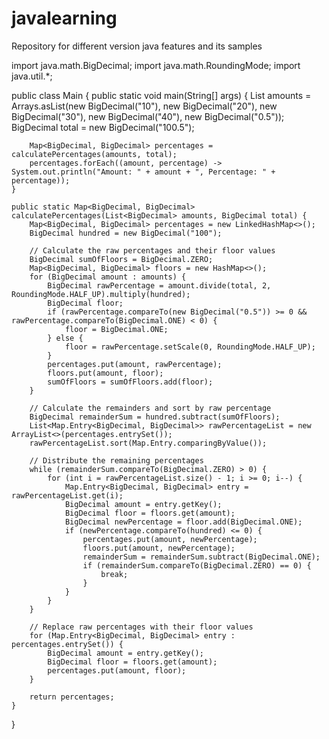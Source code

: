 # javalearning
Repository for different version java features and its samples


import java.math.BigDecimal;
import java.math.RoundingMode;
import java.util.*;

public class Main {
    public static void main(String[] args) {
        List<BigDecimal> amounts = Arrays.asList(new BigDecimal("10"), new BigDecimal("20"), new BigDecimal("30"), new BigDecimal("40"), new BigDecimal("0.5"));
        BigDecimal total = new BigDecimal("100.5");

        Map<BigDecimal, BigDecimal> percentages = calculatePercentages(amounts, total);
        percentages.forEach((amount, percentage) -> System.out.println("Amount: " + amount + ", Percentage: " + percentage));
    }

    public static Map<BigDecimal, BigDecimal> calculatePercentages(List<BigDecimal> amounts, BigDecimal total) {
        Map<BigDecimal, BigDecimal> percentages = new LinkedHashMap<>();
        BigDecimal hundred = new BigDecimal("100");

        // Calculate the raw percentages and their floor values
        BigDecimal sumOfFloors = BigDecimal.ZERO;
        Map<BigDecimal, BigDecimal> floors = new HashMap<>();
        for (BigDecimal amount : amounts) {
            BigDecimal rawPercentage = amount.divide(total, 2, RoundingMode.HALF_UP).multiply(hundred);
            BigDecimal floor;
            if (rawPercentage.compareTo(new BigDecimal("0.5")) >= 0 && rawPercentage.compareTo(BigDecimal.ONE) < 0) {
                floor = BigDecimal.ONE;
            } else {
                floor = rawPercentage.setScale(0, RoundingMode.HALF_UP);
            }
            percentages.put(amount, rawPercentage);
            floors.put(amount, floor);
            sumOfFloors = sumOfFloors.add(floor);
        }

        // Calculate the remainders and sort by raw percentage
        BigDecimal remainderSum = hundred.subtract(sumOfFloors);
        List<Map.Entry<BigDecimal, BigDecimal>> rawPercentageList = new ArrayList<>(percentages.entrySet());
        rawPercentageList.sort(Map.Entry.comparingByValue());

        // Distribute the remaining percentages
        while (remainderSum.compareTo(BigDecimal.ZERO) > 0) {
            for (int i = rawPercentageList.size() - 1; i >= 0; i--) {
                Map.Entry<BigDecimal, BigDecimal> entry = rawPercentageList.get(i);
                BigDecimal amount = entry.getKey();
                BigDecimal floor = floors.get(amount);
                BigDecimal newPercentage = floor.add(BigDecimal.ONE);
                if (newPercentage.compareTo(hundred) <= 0) {
                    percentages.put(amount, newPercentage);
                    floors.put(amount, newPercentage);
                    remainderSum = remainderSum.subtract(BigDecimal.ONE);
                    if (remainderSum.compareTo(BigDecimal.ZERO) == 0) {
                        break;
                    }
                }
            }
        }

        // Replace raw percentages with their floor values
        for (Map.Entry<BigDecimal, BigDecimal> entry : percentages.entrySet()) {
            BigDecimal amount = entry.getKey();
            BigDecimal floor = floors.get(amount);
            percentages.put(amount, floor);
        }

        return percentages;
    }
}
